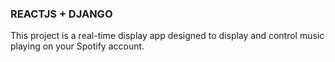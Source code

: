 ### REACTJS + DJANGO

This project is a real-time display app designed to display and control music playing on your Spotify account.
